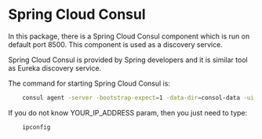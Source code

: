 # Spring Cloud Consul

In this package, there is a Spring Cloud Consul component which is run on default port 8500. This component is used as a discovery service.

Spring Cloud Consul is provided by Spring developers and it is similar tool as Eureka discovery service.

The command for starting Spring Cloud Consul is:
```sh
    consul agent -server -bootstrap-expect=1 -data-dir=consol-data -ui -bind=YOUR_IP_ADDRESS 
```

If you do not know YOUR_IP_ADDRESS param, then you just need to type:
```sh 
    ipconfig 
```